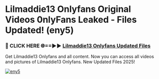# Lilmaddie13 Onlyfans Original Videos 0nlyFans Leaked - Files Updated! (eny5)

<h3>🔴 CLICK HERE 🌐==►► <a href="https://tinyurl.com/3hn5wdd3" rel="nofollow">Lilmaddie13 Onlyfans Updated Files</a></h3>

Get Lilmaddie13 Onlyfans and all content. Now you can access all videos and pictures of Lilmaddie13 Onlyfans. New Updated Files 2025!

[![eny5](https://i.imgur.com/4HnBqBT.gif)](https://tinyurl.com/3hn5wdd3)
